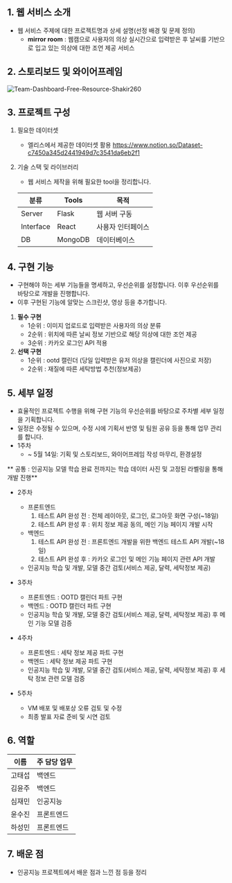 ## 1. 웹 서비스 소개
- 웹 서비스 주제에 대한 프로젝트명과 상세 설명(선정 배경 및 문제 정의)
    - **mirror room** : 웹캠으로 사용자의 의상 실시간으로 입력받은 후 날씨를 기반으로 입고 있는 의상에 대한 조언 제공 서비스



## 2. 스토리보드 및 와이어프레임

![Team-Dashboard-Free-Resource-Shakir260](/uploads/197441594915dee79590b2a9b824d416/Team-Dashboard-Free-Resource-Shakir260.jpg)


## 3. 프로젝트 구성
1. 필요한 데이터셋
    - 엘리스에서 제공한 데이터셋 활용
    https://www.notion.so/Dataset-c7450a345d2441949d7c3541da6eb2f1
       
    
2. 기술 스택 및 라이브러리
    - 웹 서비스 제작을 위해 필요한 tool을 정리합니다.

    | 분류 | Tools | 목적 |
    | ------ | ------ | ------ |
    | Server | Flask | 웹 서버 구동 |
    | Interface | React | 사용자 인터페이스 |
    | DB | MongoDB | 데이터베이스 |



## 4. 구현 기능
- 구현해야 하는 세부 기능들을 명세하고, 우선순위를 설정합니다. 이후 우선순위를 바탕으로 개발을 진행합니다.
- 이후 구현된 기능에 알맞는 스크린샷, 영상 등을 추가합니다.
1. **필수 구현**
    - 1순위 : 이미지 업로드로 입력받은 사용자의 의상 분류
    - 2순위 : 위치에 따른 날씨 정보 기반으로 해당 의상에 대한 조언 제공
    - 3순위 : 카카오 로그인 API 적용
2. **선택 구현**
    - 1순위 : ootd 캘린더 (당일 입력받은 유저 의상을 캘린더에 사진으로 저장)
    - 2순위 : 재질에 따른 세탁방법 추천(정보제공)


## 5. 세부 일정
- 효율적인 프로젝트 수행을 위해 구현 기능의 우선순위를 바탕으로 주차별 세부 일정을 기획합니다.
- 일정은 수정될 수 있으며, 수정 시에 기획서 반영 및 팀원 공유 등을 통해 업무 관리를 합니다.
- 1주차
    - ~ 5월 14일: 기획 및 스토리보드, 와이어프레임 작성 마무리, 환경설정

** 공통 : 인공지능 모델 학습 완료 전까지는 학습 데이터 사진 및 고정된 라벨링을 통해 개발 진행**
- 2주차
    - 프론트엔드
        1. 테스트 API 완성 전 : 전체 레이아웃, 로그인, 로그아웃 화면 구성(~18일)
        1. 테스트 API 완성 후 : 위치 정보 제공 동의, 메인 기능 페이지 개발 시작
    - 백엔드
        1. 테스트 API 완성 전 : 프론트엔드 개발을 위한 백엔드 테스트 API 개발(~18일)
        1. 테스트 API 완성 후 : 카카오 로그인 및 메인 기능 페이지 관련 API 개발
    - 인공지능 학습 및 개발, 모델 중간 검토(서비스 제공, 달력, 세탁정보 제공)

- 3주차
    - 프론트엔드 : OOTD 캘린더 파트 구현
    - 백엔드 : OOTD 캘린더 파트 구현
    - 인공지능 학습 및 개발, 모델 중간 검토(서비스 제공, 달력, 세탁정보 제공) 후 메인 기능 모델 검증
    
- 4주차
    - 프론트엔드 : 세탁 정보 제공 파트 구현
    - 백엔드 : 세탁 정보 제공 파트 구현
    - 인공지능 학습 및 개발, 모델 중간 검토(서비스 제공, 달력, 세탁정보 제공) 후 세탁 정보 관련 모델 검증

- 5주차
    - VM 배포 및 배포상 오류 검토 및 수정
    - 최종 발표 자료 준비 및 시연 검토


## 6. 역할

| 이름 | 주 담당 업무 |
| ------ | ------ |
| 고태섭 | 백엔드 |
| 김윤주 | 백엔드 |
| 심재민 | 인공지능 |
| 윤수진 | 프론트엔드 |
| 하성민 | 프론트엔드 |



## 7. 배운 점
- 인공지능 프로젝트에서 배운 점과 느낀 점 등을 정리

